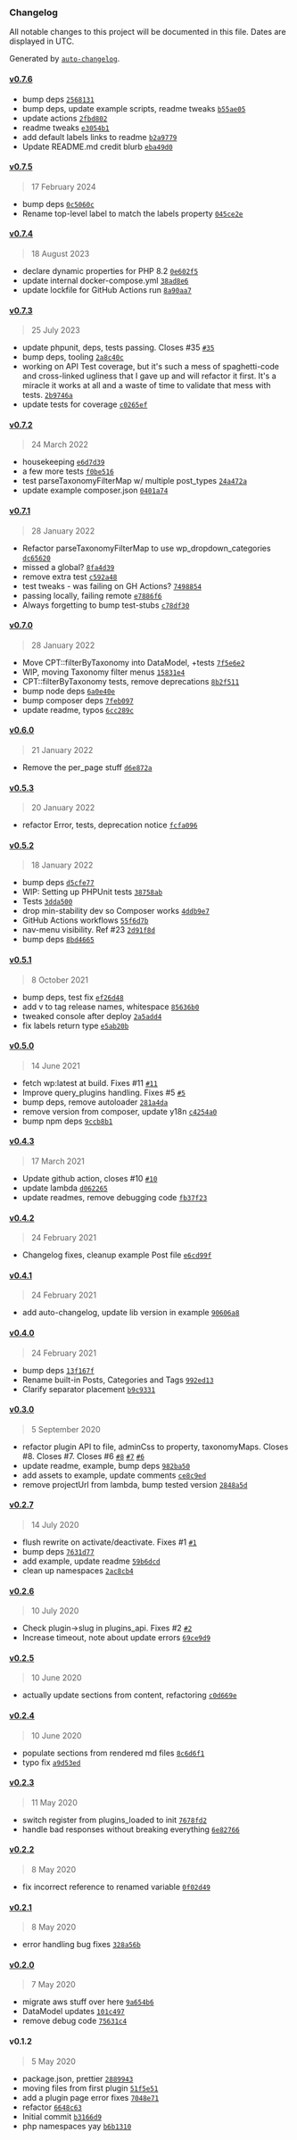 ### Changelog

All notable changes to this project will be documented in this file. Dates are displayed in UTC.

Generated by [`auto-changelog`](https://github.com/CookPete/auto-changelog).

#### [v0.7.6](https://github.com/ideasonpurpose/wp-data-model/compare/v0.7.5...v0.7.6)

- bump deps [`2568131`](https://github.com/ideasonpurpose/wp-data-model/commit/2568131eab15bb5691034e849b88a36c21b0fd82)
- bump deps, update example scripts, readme tweaks [`b55ae05`](https://github.com/ideasonpurpose/wp-data-model/commit/b55ae05b4abbcbff44b3f01b643366f3c82e9e1a)
- update actions [`2fbd802`](https://github.com/ideasonpurpose/wp-data-model/commit/2fbd8028dbd9db44dfb84f39dff5d4b2751712a1)
- readme tweaks [`e3054b1`](https://github.com/ideasonpurpose/wp-data-model/commit/e3054b181ab98be93f75f6c2d30a1bcbe37e57c7)
- add default labels links to readme [`b2a9779`](https://github.com/ideasonpurpose/wp-data-model/commit/b2a97790981c793dff6965a6fc85ae81702ebf42)
- Update README.md credit blurb [`eba49d0`](https://github.com/ideasonpurpose/wp-data-model/commit/eba49d0054dda740bc07ff6f1e71d65a23dd988e)

#### [v0.7.5](https://github.com/ideasonpurpose/wp-data-model/compare/v0.7.4...v0.7.5)

> 17 February 2024

- bump deps [`0c5060c`](https://github.com/ideasonpurpose/wp-data-model/commit/0c5060cf03793e055520d8de074be0e8dee196c1)
- Rename top-level label to match the labels property [`045ce2e`](https://github.com/ideasonpurpose/wp-data-model/commit/045ce2e9133b48a4d067168ed1bb7f92cf9b962b)

#### [v0.7.4](https://github.com/ideasonpurpose/wp-data-model/compare/v0.7.3...v0.7.4)

> 18 August 2023

- declare dynamic properties for PHP 8.2 [`0e602f5`](https://github.com/ideasonpurpose/wp-data-model/commit/0e602f50dc107f940730aa70c71087995ab5ac21)
- update internal docker-compose.yml [`38ad8e6`](https://github.com/ideasonpurpose/wp-data-model/commit/38ad8e625a01397972789fa2bc03138ecb156e64)
- update lockfile for GitHub Actions run [`8a90aa7`](https://github.com/ideasonpurpose/wp-data-model/commit/8a90aa79a5dd6766fdcb201eb1b55ffa35188c4f)

#### [v0.7.3](https://github.com/ideasonpurpose/wp-data-model/compare/v0.7.2...v0.7.3)

> 25 July 2023

- update phpunit, deps, tests passing. Closes #35 [`#35`](https://github.com/ideasonpurpose/wp-data-model/issues/35)
- bump deps, tooling [`2a8c40c`](https://github.com/ideasonpurpose/wp-data-model/commit/2a8c40ccfffa0c9e7fe5a4320890b83fd776e64e)
- working on API Test coverage, but it's such a mess of spaghetti-code and cross-linked ugliness that I gave up and will refactor it first. It's a miracle it works at all and a waste of time to validate that mess with tests. [`2b9746a`](https://github.com/ideasonpurpose/wp-data-model/commit/2b9746a190301884b58d291deb1e100134197d75)
- update tests for coverage [`c0265ef`](https://github.com/ideasonpurpose/wp-data-model/commit/c0265ef00f3a7ac0c41f30626c45e70911b37306)

#### [v0.7.2](https://github.com/ideasonpurpose/wp-data-model/compare/v0.7.1...v0.7.2)

> 24 March 2022

- housekeeping [`e6d7d39`](https://github.com/ideasonpurpose/wp-data-model/commit/e6d7d392164db14e6e56c4d6eee2335b1be3342e)
- a few more tests [`f0be516`](https://github.com/ideasonpurpose/wp-data-model/commit/f0be516e6f9191c8f1f476e7add4d264f8188f73)
- test parseTaxonomyFilterMap w/ multiple post_types [`24a472a`](https://github.com/ideasonpurpose/wp-data-model/commit/24a472a7580f7434f81e074c5e01b27813a0332d)
- update example composer.json [`0401a74`](https://github.com/ideasonpurpose/wp-data-model/commit/0401a7400dbb3a7508fa763549117a4d181bdd78)

#### [v0.7.1](https://github.com/ideasonpurpose/wp-data-model/compare/v0.7.0...v0.7.1)

> 28 January 2022

- Refactor parseTaxonomyFilterMap to use wp_dropdown_categories [`dc65620`](https://github.com/ideasonpurpose/wp-data-model/commit/dc65620c70c922544466ccb708cef7c31fb40700)
- missed a global? [`8fa4d39`](https://github.com/ideasonpurpose/wp-data-model/commit/8fa4d393157cc5169392755a1d26c90712d94d28)
- remove extra test [`c592a48`](https://github.com/ideasonpurpose/wp-data-model/commit/c592a48fcd26ff24e1b64eadae9bee2d1fe6790a)
- test tweaks - was failing on GH Actions? [`7498854`](https://github.com/ideasonpurpose/wp-data-model/commit/7498854a20d7fe4bd9c91565caef34f21dba55d2)
- passing locally, failing remote [`e7886f6`](https://github.com/ideasonpurpose/wp-data-model/commit/e7886f67ffc60b454164810a9825edf88357c007)
- Always forgetting to bump test-stubs [`c78df30`](https://github.com/ideasonpurpose/wp-data-model/commit/c78df3088306f3e4b57a390f41fd96f0b7946268)

#### [v0.7.0](https://github.com/ideasonpurpose/wp-data-model/compare/v0.6.0...v0.7.0)

> 28 January 2022

- Move CPT::filterByTaxonomy into DataModel, +tests [`7f5e6e2`](https://github.com/ideasonpurpose/wp-data-model/commit/7f5e6e2c1648da517a6efc66807e9b6a601c96a4)
- WIP, moving Taxonomy filter menus [`15831e4`](https://github.com/ideasonpurpose/wp-data-model/commit/15831e48c9ec14daa5ae553ffb92083f3d24e010)
- CPT::filterByTaxonomy tests, remove deprecations [`8b2f511`](https://github.com/ideasonpurpose/wp-data-model/commit/8b2f5113791ba5977eec1d3870b6d26b439a0500)
- bump node deps [`6a0e40e`](https://github.com/ideasonpurpose/wp-data-model/commit/6a0e40e75c22cb100f2efc96ce3feb36660d007a)
- bump composer deps [`7feb097`](https://github.com/ideasonpurpose/wp-data-model/commit/7feb097722640b73366bb29930ea51ddbeb8f22c)
- update readme, typos [`6cc289c`](https://github.com/ideasonpurpose/wp-data-model/commit/6cc289cbbdbd6e4d4f61e1020ce61d32c2a7bc04)

#### [v0.6.0](https://github.com/ideasonpurpose/wp-data-model/compare/v0.5.3...v0.6.0)

> 21 January 2022

- Remove the per_page stuff [`d6e872a`](https://github.com/ideasonpurpose/wp-data-model/commit/d6e872ae63e75cdf1d1a0c9955a9a2875856835a)

#### [v0.5.3](https://github.com/ideasonpurpose/wp-data-model/compare/v0.5.2...v0.5.3)

> 20 January 2022

- refactor Error, tests, deprecation notice [`fcfa096`](https://github.com/ideasonpurpose/wp-data-model/commit/fcfa096e1d9e32ea848cb17feb8dfd8efc49e5bc)

#### [v0.5.2](https://github.com/ideasonpurpose/wp-data-model/compare/v0.5.1...v0.5.2)

> 18 January 2022

- bump deps [`d5cfe77`](https://github.com/ideasonpurpose/wp-data-model/commit/d5cfe77486d15a969c6cebb91995864f46c190a9)
- WIP: Setting up PHPUnit tests [`38758ab`](https://github.com/ideasonpurpose/wp-data-model/commit/38758abd4ca0a805738b195b702c02b563fa69ce)
- Tests [`3dda500`](https://github.com/ideasonpurpose/wp-data-model/commit/3dda5005b26196145be62ed314ff44b940b802a7)
- drop min-stability dev so Composer works [`4ddb9e7`](https://github.com/ideasonpurpose/wp-data-model/commit/4ddb9e747a93bbddcc58b82e1215ae0454f45504)
- GitHub Actions workflows [`55f6d7b`](https://github.com/ideasonpurpose/wp-data-model/commit/55f6d7b67354b2fd744216ebb7a0e0439aa7d125)
- nav-menu visibility. Ref #23 [`2d91f8d`](https://github.com/ideasonpurpose/wp-data-model/commit/2d91f8d3e664f34d84d13acec8a12a6bfc54ac62)
- bump deps [`8bd4665`](https://github.com/ideasonpurpose/wp-data-model/commit/8bd46657473bfbfeff734c1795984012cc565fb1)

#### [v0.5.1](https://github.com/ideasonpurpose/wp-data-model/compare/v0.5.0...v0.5.1)

> 8 October 2021

- bump deps, test fix [`ef26d48`](https://github.com/ideasonpurpose/wp-data-model/commit/ef26d488e097339491b946e6f7d9d52c77b438b3)
- add v to tag release names, whitespace [`85636b0`](https://github.com/ideasonpurpose/wp-data-model/commit/85636b03bad9a53bb1fb403bf751818c1d1bd023)
- tweaked console after deploy [`2a5add4`](https://github.com/ideasonpurpose/wp-data-model/commit/2a5add4855e24518dd686f0bb36e519d8ff11899)
- fix labels return type [`e5ab20b`](https://github.com/ideasonpurpose/wp-data-model/commit/e5ab20b6fa0181c1d7863d197657bfd47056fc2b)

#### [v0.5.0](https://github.com/ideasonpurpose/wp-data-model/compare/v0.4.3...v0.5.0)

> 14 June 2021

- fetch wp:latest at build. Fixes #11 [`#11`](https://github.com/ideasonpurpose/wp-data-model/issues/11)
- Improve query_plugins handling. Fixes #5 [`#5`](https://github.com/ideasonpurpose/wp-data-model/issues/5)
- bump deps, remove autoloader [`281a4da`](https://github.com/ideasonpurpose/wp-data-model/commit/281a4da6b2e56be41ca762ef3a301f138728fa57)
- remove version from composer, update y18n [`c4254a0`](https://github.com/ideasonpurpose/wp-data-model/commit/c4254a0c64332304ae07bdafd9d88df4bf3ddb9c)
- bump npm deps [`9ccb8b1`](https://github.com/ideasonpurpose/wp-data-model/commit/9ccb8b18a2bf17e9e28e048d88b7d123fc105e31)

#### [v0.4.3](https://github.com/ideasonpurpose/wp-data-model/compare/v0.4.2...v0.4.3)

> 17 March 2021

- Update github action, closes #10 [`#10`](https://github.com/ideasonpurpose/wp-data-model/issues/10)
- update lambda [`d062265`](https://github.com/ideasonpurpose/wp-data-model/commit/d0622659d8bbe4990e7a54d851dc564a4c9e73d9)
- update readmes, remove debugging code [`fb37f23`](https://github.com/ideasonpurpose/wp-data-model/commit/fb37f23987be2cc40d61111d18d4ff693bc3a2f4)

#### [v0.4.2](https://github.com/ideasonpurpose/wp-data-model/compare/v0.4.1...v0.4.2)

> 24 February 2021

- Changelog fixes, cleanup example Post file [`e6cd99f`](https://github.com/ideasonpurpose/wp-data-model/commit/e6cd99f7a93bf72402ed131241bb84e7e004d265)

#### [v0.4.1](https://github.com/ideasonpurpose/wp-data-model/compare/v0.4.0...v0.4.1)

> 24 February 2021

- add auto-changelog, update lib version in example [`90606a8`](https://github.com/ideasonpurpose/wp-data-model/commit/90606a8d6db14fb4c04f1c615e426555f1f75927)

#### [v0.4.0](https://github.com/ideasonpurpose/wp-data-model/compare/v0.3.0...v0.4.0)

> 24 February 2021

- bump deps [`13f167f`](https://github.com/ideasonpurpose/wp-data-model/commit/13f167f2b854907778f281cfa53a2316d0c7009c)
- Rename built-in Posts, Categories and Tags [`992ed13`](https://github.com/ideasonpurpose/wp-data-model/commit/992ed13f42708cc909d8a485388b91240f5b6713)
- Clarify separator placement [`b9c9331`](https://github.com/ideasonpurpose/wp-data-model/commit/b9c9331da06949db004bc4003584bf4051600bc7)

#### [v0.3.0](https://github.com/ideasonpurpose/wp-data-model/compare/v0.2.7...v0.3.0)

> 5 September 2020

- refactor plugin API to file, adminCss to property, taxonomyMaps. Closes #8. Closes #7. Closes #6 [`#8`](https://github.com/ideasonpurpose/wp-data-model/issues/8) [`#7`](https://github.com/ideasonpurpose/wp-data-model/issues/7) [`#6`](https://github.com/ideasonpurpose/wp-data-model/issues/6)
- update readme, example, bump deps [`982ba50`](https://github.com/ideasonpurpose/wp-data-model/commit/982ba502874127afa5a04c138ebdb0cc3afb457f)
- add assets to example, update comments [`ce8c9ed`](https://github.com/ideasonpurpose/wp-data-model/commit/ce8c9ed3291eb2d41fc1a46ef2de363728c154a4)
- remove projectUrl from lambda, bump tested version [`2848a5d`](https://github.com/ideasonpurpose/wp-data-model/commit/2848a5d7f9b8b0bea071300c96bb697be96fa778)

#### [v0.2.7](https://github.com/ideasonpurpose/wp-data-model/compare/v0.2.6...v0.2.7)

> 14 July 2020

- flush rewrite on activate/deactivate. Fixes #1 [`#1`](https://github.com/ideasonpurpose/wp-data-model/issues/1)
- bump deps [`7631d77`](https://github.com/ideasonpurpose/wp-data-model/commit/7631d7752aa0a26ac1f4f2d17b809eab7d760d91)
- add example, update readme [`59b6dcd`](https://github.com/ideasonpurpose/wp-data-model/commit/59b6dcd625d74a61e78b660dd0a9acf48e14a02a)
- clean up namespaces [`2ac8cb4`](https://github.com/ideasonpurpose/wp-data-model/commit/2ac8cb4e01e52cf97ca1568b85a2b543498396b4)

#### [v0.2.6](https://github.com/ideasonpurpose/wp-data-model/compare/v0.2.5...v0.2.6)

> 10 July 2020

- Check plugin-&gt;slug in plugins_api. Fixes #2 [`#2`](https://github.com/ideasonpurpose/wp-data-model/issues/2)
- Increase timeout, note about update errors [`69ce9d9`](https://github.com/ideasonpurpose/wp-data-model/commit/69ce9d98be7913925ef5f3d41d5e4d926e571e30)

#### [v0.2.5](https://github.com/ideasonpurpose/wp-data-model/compare/v0.2.4...v0.2.5)

> 10 June 2020

- actually update sections from content, refactoring [`c0d669e`](https://github.com/ideasonpurpose/wp-data-model/commit/c0d669e47e77069760697066b09f6b9a47e9f9f0)

#### [v0.2.4](https://github.com/ideasonpurpose/wp-data-model/compare/v0.2.3...v0.2.4)

> 10 June 2020

- populate sections from rendered md files [`8c6d6f1`](https://github.com/ideasonpurpose/wp-data-model/commit/8c6d6f16c55011322e9751d976daa083e33f2605)
- typo fix [`a9d53ed`](https://github.com/ideasonpurpose/wp-data-model/commit/a9d53edd290da0c19a7a01337f877f93efebe7a0)

#### [v0.2.3](https://github.com/ideasonpurpose/wp-data-model/compare/v0.2.2...v0.2.3)

> 11 May 2020

- switch register from plugins_loaded to init [`7678fd2`](https://github.com/ideasonpurpose/wp-data-model/commit/7678fd29b08a0e13549e791dd6d1237e1eea2feb)
- handle  bad responses without breaking everything [`6e82766`](https://github.com/ideasonpurpose/wp-data-model/commit/6e82766301d520dfc585f73bb83efcba227eb75f)

#### [v0.2.2](https://github.com/ideasonpurpose/wp-data-model/compare/v0.2.1...v0.2.2)

> 8 May 2020

- fix incorrect reference to renamed variable [`0f02d49`](https://github.com/ideasonpurpose/wp-data-model/commit/0f02d49462af24115cc6f79a7e431522c4fe61ae)

#### [v0.2.1](https://github.com/ideasonpurpose/wp-data-model/compare/v0.2.0...v0.2.1)

> 8 May 2020

- error handling bug fixes [`328a56b`](https://github.com/ideasonpurpose/wp-data-model/commit/328a56b2e1564080bac61be06979e1e30065d8b0)

#### [v0.2.0](https://github.com/ideasonpurpose/wp-data-model/compare/v0.1.2...v0.2.0)

> 7 May 2020

- migrate aws stuff over here [`9a654b6`](https://github.com/ideasonpurpose/wp-data-model/commit/9a654b67268d081eab3ca8a16973ae3a825f9400)
- DataModel updates [`101c497`](https://github.com/ideasonpurpose/wp-data-model/commit/101c4979220f0b04e7c7c31225b12c8ebe7d9920)
- remove debug code [`75631c4`](https://github.com/ideasonpurpose/wp-data-model/commit/75631c49bdeb491647e43b869c5685eb08bf8909)

#### v0.1.2

> 5 May 2020

- package.json, prettier [`2889943`](https://github.com/ideasonpurpose/wp-data-model/commit/2889943947d2cd8c769dc032fdd41b163b115918)
- moving files from first plugin [`51f5e51`](https://github.com/ideasonpurpose/wp-data-model/commit/51f5e51eb88250e73f75050a0e9e440680bd3e91)
- add a plugin page error fixes [`7048e71`](https://github.com/ideasonpurpose/wp-data-model/commit/7048e719720a7b5dc05db3f3a0f245a516a320ea)
- refactor [`6648c63`](https://github.com/ideasonpurpose/wp-data-model/commit/6648c6308b06f7344616f375b8ffc810573af3ae)
- Initial commit [`b3166d9`](https://github.com/ideasonpurpose/wp-data-model/commit/b3166d99eb3216bddd12889994cbc054f0a15ced)
- php namespaces yay [`b6b1310`](https://github.com/ideasonpurpose/wp-data-model/commit/b6b13103aca60eaee3af6f8c269927b9464894c2)
